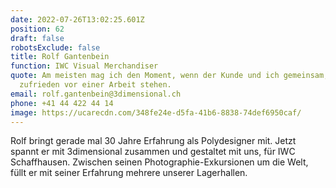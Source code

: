 ```yaml
---
date: 2022-07-26T13:02:25.601Z
position: 62
draft: false
robotsExclude: false
title: Rolf Gantenbein
function: IWC Visual Merchandiser
quote: Am meisten mag ich den Moment, wenn der Kunde und ich gemeinsam,
  zufrieden vor einer Arbeit stehen.
email: rolf.gantenbein@3dimensional.ch
phone: +41 44 422 44 14
image: https://ucarecdn.com/348fe24e-d5fa-41b6-8838-74def6950caf/
---
```

Rolf bringt gerade mal 30 Jahre Erfahrung als Polydesigner mit. Jetzt spannt er mit 3dimensional zusammen und gestaltet mit uns, für IWC Schaffhausen. Zwischen seinen Photographie-Exkursionen um die Welt, füllt er mit seiner Erfahrung mehrere unserer Lagerhallen.